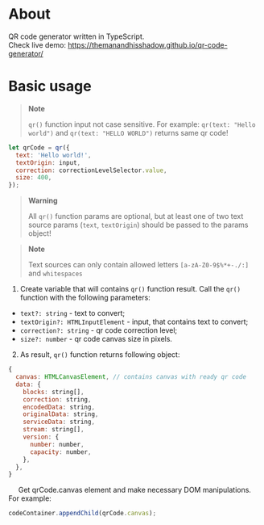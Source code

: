 # About
QR code generator written in TypeScript. <br>
Check live demo: https://themanandhisshadow.github.io/qr-code-generator/

# Basic usage
> **Note**
>
> `qr()` function input not case sensitive. For example: `qr(text: "Hello world")` and `qr(text: "HELLO WORLD")` returns same qr code! 
```js
let qrCode = qr({
  text: 'Hello world!',
  textOrigin: input,
  correction: correctionLevelSelector.value,
  size: 400,
});
```

> **Warning**
>
> All `qr()` function params are optional, but at least one of two text source params (`text`, `textOrigin`) should be passed to the params object!

> **Note**
>
> Text sources can only contain allowed letters ```[a-zA-Z0-9$%*+-./:]``` and `whitespaces`

1. Create variable that will contains `qr()` function result. Call the `qr()` function with the following parameters:
* `text?: string` - text to convert;
* `textOrigin?: HTMLInputElement` - input, that contains text to convert;
* `correction?: string` - qr code correction level;
* `size?: number` - qr code canvas size in pixels.

2. As result, `qr()` function returns following object:
```js
{
  canvas: HTMLCanvasElement, // contains canvas with ready qr code
  data: {
    blocks: string[],
    correction: string,
    encodedData: string,
    originalData: string,
    serviceData: string,
    stream: string[],
    version: {
      number: number,
      capacity: number,
    },
  },
}
```
&nbsp;&nbsp;&nbsp;&nbsp;&nbsp;Get qrCode.canvas element and make necessary DOM manipulations. For example:
```js
codeContainer.appendChild(qrCode.canvas);
```
